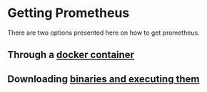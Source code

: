 # Getting Prometheus
There are two options presented here on how to get prometheus.
## Through a [docker container](./Docker/README.md)
## Downloading [binaries and executing them](https://prometheus.io/download/)